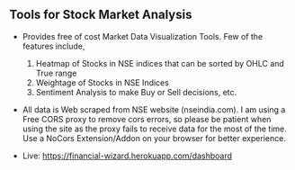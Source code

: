 ## Tools for Stock Market Analysis

- Provides free of cost Market Data Visualization Tools. Few of the features include, 
   1) Heatmap of Stocks in NSE indices that can be sorted by OHLC and True range
   2) Weightage of Stocks in NSE Indices
   3) Sentiment Analysis to make Buy or Sell decisions, etc.

- All data is Web scraped from NSE website (nseindia.com). I am using a Free CORS proxy to remove cors errors, so please be patient when using the site as the proxy fails to receive data for the most of the time. Use a NoCors Extension/Addon on your browser for better experience.

- Live: https://financial-wizard.herokuapp.com/dashboard

   